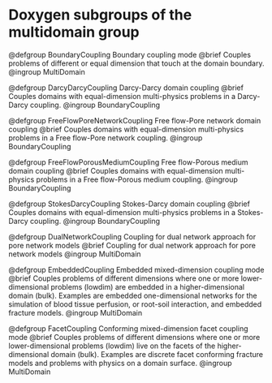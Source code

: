 # Doxygen subgroups of the multidomain group

@defgroup BoundaryCoupling Boundary coupling mode
@brief Couples problems of different or equal dimension that touch at the domain boundary.
@ingroup MultiDomain

@defgroup DarcyDarcyCoupling Darcy-Darcy domain coupling
@brief Couples domains with equal-dimension multi-physics problems in a Darcy-Darcy coupling.
@ingroup BoundaryCoupling

@defgroup FreeFlowPoreNetworkCoupling Free flow-Pore network domain coupling
@brief Couples domains with equal-dimension multi-physics problems in a Free flow-Pore network coupling.
@ingroup BoundaryCoupling

@defgroup FreeFlowPorousMediumCoupling Free flow-Porous medium domain coupling
@brief Couples domains with equal-dimension multi-physics problems in a Free flow-Porous medium coupling.
@ingroup BoundaryCoupling

@defgroup StokesDarcyCoupling Stokes-Darcy domain coupling
@brief Couples domains with equal-dimension multi-physics problems in a Stokes-Darcy coupling.
@ingroup BoundaryCoupling

@defgroup DualNetworkCoupling Coupling for dual network approach for pore network models
@brief Coupling for dual network approach for pore network models
@ingroup MultiDomain

@defgroup EmbeddedCoupling Embedded mixed-dimension coupling mode
@brief Couples problems of different dimensions where one or more lower-dimensional problems (lowdim) are embedded in a higher-dimensional domain (bulk). Examples are embedded one-dimensional networks for the simulation of blood tissue perfusion, or root-soil interaction, and embedded fracture models.
@ingroup MultiDomain

@defgroup FacetCoupling Conforming mixed-dimension facet coupling mode
@brief Couples problems of different dimensions where one or more lower-dimensional problems (lowdim) live on the facets of the higher-dimensional domain (bulk). Examples are discrete facet conforming fracture models and problems with physics on a domain surface.
@ingroup MultiDomain
